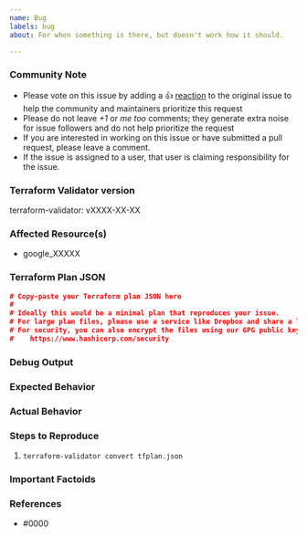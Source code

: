 ```yaml
---
name: Bug
labels: bug
about: For when something is there, but doesn't work how it should.

---
```


<!--- Please keep this note for the community --->

### Community Note

* Please vote on this issue by adding a 👍 [reaction](https://blog.github.com/2016-03-10-add-reactions-to-pull-requests-issues-and-comments/) to the original issue to help the community and maintainers prioritize this request
* Please do not leave _+1_ or _me too_ comments; they generate extra noise for issue followers and do not help prioritize the request
* If you are interested in working on this issue or have submitted a pull request, please leave a comment.
* If the issue is assigned to a user, that user is claiming responsibility for the issue.

<!--- Thank you for keeping this note for the community --->

### Terraform Validator version

<!--- This is the version of terraform-validator you downloaded, or the SHA if you are building from source yourself --->

terraform-validator: vXXXX-XX-XX

### Affected Resource(s)

<!--- Please list the affected Terraform resources --->

* google_XXXXX

### Terraform Plan JSON

<!--- Information about code formatting: https://help.github.com/articles/basic-writing-and-formatting-syntax/#quoting-code --->

```json
# Copy-paste your Terraform plan JSON here
#
# Ideally this would be a minimal plan that reproduces your issue.
# For large plan files, please use a service like Dropbox and share a link to the ZIP file.
# For security, you can also encrypt the files using our GPG public key:
#    https://www.hashicorp.com/security
```

### Debug Output

<!---
Please provide a link to a GitHub Gist containing the complete debug output. Please do NOT paste the debug output in the issue; just paste a link to the Gist.

To obtain the debug output, run your terraform-validator command with the `--verbose` option.
--->

### Expected Behavior

<!--- What should have happened? --->

### Actual Behavior

<!--- What actually happened? --->

### Steps to Reproduce

<!--- Please list the steps required to reproduce the issue. --->

1. `terraform-validator convert tfplan.json`

### Important Factoids

<!--- Are there anything atypical about your use case that we should know? --->

### References

<!---
Information about referencing Github Issues: https://help.github.com/articles/basic-writing-and-formatting-syntax/#referencing-issues-and-pull-requests

Are there any other GitHub issues (open or closed) or pull requests that should be linked here? Vendor documentation?
--->

* #0000
